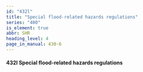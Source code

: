 ```yaml
---
id: "432l"
title: "Special flood-related hazards regulations"
series: "400"
is_element: true
abbr: SHR
heading_level: 4
page_in_manual: 430-6
---
```


#### 432l Special flood-related hazards regulations